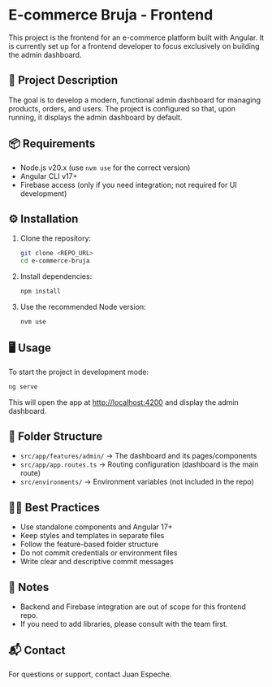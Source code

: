 # E-commerce Bruja - Frontend

This project is the frontend for an e-commerce platform built with Angular. It is currently set up for a frontend developer to focus exclusively on building the admin dashboard.

## 🚀 Project Description
The goal is to develop a modern, functional admin dashboard for managing products, orders, and users. The project is configured so that, upon running, it displays the admin dashboard by default.

## 📦 Requirements
- Node.js v20.x (use `nvm use` for the correct version)
- Angular CLI v17+
- Firebase access (only if you need integration; not required for UI development)

## ⚙️ Installation
1. Clone the repository:
   ```bash
   git clone <REPO_URL>
   cd e-commerce-bruja
   ```
2. Install dependencies:
   ```bash
   npm install
   ```
3. Use the recommended Node version:
   ```bash
   nvm use
   ```

## 🖥️ Usage
To start the project in development mode:
```bash
ng serve
```
This will open the app at [http://localhost:4200](http://localhost:4200) and display the admin dashboard.

## 📁 Folder Structure
- `src/app/features/admin/` → The dashboard and its pages/components
- `src/app/app.routes.ts` → Routing configuration (dashboard is the main route)
- `src/environments/` → Environment variables (not included in the repo)

## 🧑‍💻 Best Practices
- Use standalone components and Angular 17+
- Keep styles and templates in separate files
- Follow the feature-based folder structure
- Do not commit credentials or environment files
- Write clear and descriptive commit messages

## 📝 Notes
- Backend and Firebase integration are out of scope for this frontend repo.
- If you need to add libraries, please consult with the team first.

## 📬 Contact
For questions or support, contact Juan Espeche.
